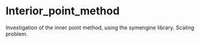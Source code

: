 # Interior_point_method
Investigation of the inner point method, using the symengine library. Scaling problem.
